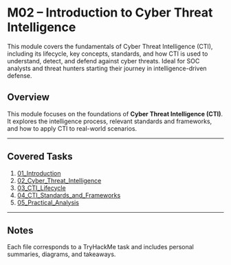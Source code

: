 # M02 – Introduction to Cyber Threat Intelligence
This module covers the fundamentals of Cyber Threat Intelligence (CTI), including its lifecycle, key concepts, standards, and how CTI is used to understand, detect, and defend against cyber threats. Ideal for SOC analysts and threat hunters starting their journey in intelligence-driven defense.


## Overview

This module focuses on the foundations of **Cyber Threat Intelligence (CTI)**.  
It explores the intelligence process, relevant standards and frameworks, and how to apply CTI to real-world scenarios.

---

## Covered Tasks

1. [01_Introduction](01_Introduction.md)
2. [02_Cyber_Threat_Intelligence](./02_CTI_Cyber_Threat_Intelligence.md)  
3. [03_CTI_Lifecycle](./03_CTI_Lifecycle.md)  
4. [04_CTI_Standards_and_Frameworks](./04_CTI_Standards_Frameworks.md)  
5. [05_Practical_Analysis](./05_Practical_Analysis.md)

---

## Notes

Each file corresponds to a TryHackMe task and includes personal summaries, diagrams, and takeaways.  
